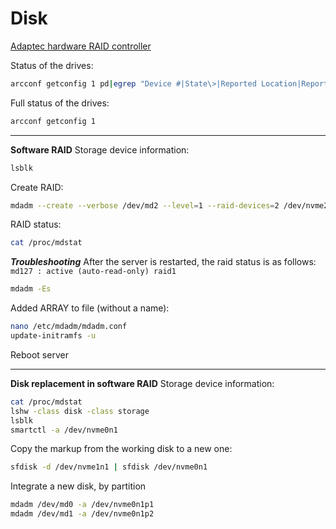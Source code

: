 # Disk
[Adaptec hardware RAID controller](https://docs.hetzner.com/robot/dedicated-server/raid/adaptec-raid-controller/)

Status of the drives:
```sh
arcconf getconfig 1 pd|egrep "Device #|State\>|Reported Location|Reported Channel|S.M.A.R.T. warnings|Model|Serial number"
```
Full status of the drives:
```sh
arcconf getconfig 1
```

------------

**Software RAID**
Storage device information:
```sh
lsblk
```
Create RAID:
```sh
mdadm --create --verbose /dev/md2 --level=1 --raid-devices=2 /dev/nvme2n1 /dev/nvme3n1
```
RAID status:
```sh
cat /proc/mdstat
```
***Troubleshooting***
After the server is restarted, the raid status is as follows: `md127 : active (auto-read-only) raid1`
```sh
mdadm -Es
```
Added ARRAY to file (without a name):
```sh
nano /etc/mdadm/mdadm.conf
update-initramfs -u
```
Reboot server

------------

**Disk replacement in software RAID**
Storage device information:
```sh
cat /proc/mdstat
lshw -class disk -class storage
lsblk
smartctl -a /dev/nvme0n1
```
Сopy the markup from the working disk to a new one:
```sh
sfdisk -d /dev/nvme1n1 | sfdisk /dev/nvme0n1
```
Integrate a new disk, by partition
```sh
mdadm /dev/md0 -a /dev/nvme0n1p1
mdadm /dev/md1 -a /dev/nvme0n1p2
```
